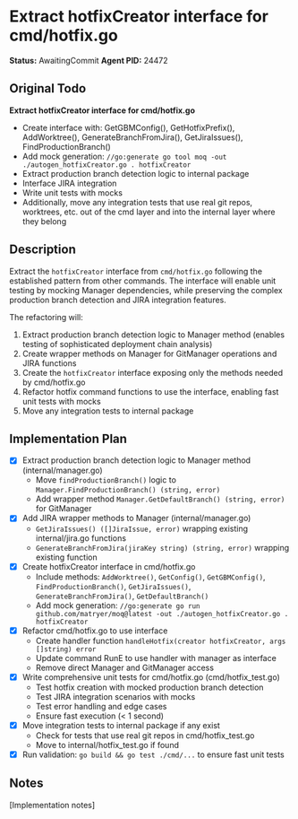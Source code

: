 # Extract hotfixCreator interface for cmd/hotfix.go
**Status:** AwaitingCommit
**Agent PID:** 24472

## Original Todo
**Extract hotfixCreator interface for cmd/hotfix.go**
- Create interface with: GetGBMConfig(), GetHotfixPrefix(), AddWorktree(), GenerateBranchFromJira(), GetJiraIssues(), FindProductionBranch()
- Add mock generation: `//go:generate go tool moq -out ./autogen_hotfixCreator.go . hotfixCreator`
- Extract production branch detection logic to internal package
- Interface JIRA integration
- Write unit tests with mocks
- Additionally, move any integration tests that use real git repos, worktrees, etc. out of the cmd layer and into the internal layer where they belong

## Description
Extract the `hotfixCreator` interface from `cmd/hotfix.go` following the established pattern from other commands. The interface will enable unit testing by mocking Manager dependencies, while preserving the complex production branch detection and JIRA integration features.

The refactoring will:
1. Extract production branch detection logic to Manager method (enables testing of sophisticated deployment chain analysis)
2. Create wrapper methods on Manager for GitManager operations and JIRA functions
3. Create the `hotfixCreator` interface exposing only the methods needed by cmd/hotfix.go
4. Refactor hotfix command functions to use the interface, enabling fast unit tests with mocks
5. Move any integration tests to internal package

## Implementation Plan
- [x] Extract production branch detection logic to Manager method (internal/manager.go)
  - Move `findProductionBranch()` logic to `Manager.FindProductionBranch() (string, error)`
  - Add wrapper method `Manager.GetDefaultBranch() (string, error)` for GitManager
- [x] Add JIRA wrapper methods to Manager (internal/manager.go)
  - `GetJiraIssues() ([]JiraIssue, error)` wrapping existing internal/jira.go functions
  - `GenerateBranchFromJira(jiraKey string) (string, error)` wrapping existing function
- [x] Create hotfixCreator interface in cmd/hotfix.go
  - Include methods: `AddWorktree()`, `GetConfig()`, `GetGBMConfig()`, `FindProductionBranch()`, `GetJiraIssues()`, `GenerateBranchFromJira()`, `GetDefaultBranch()`
  - Add mock generation: `//go:generate go run github.com/matryer/moq@latest -out ./autogen_hotfixCreator.go . hotfixCreator`
- [x] Refactor cmd/hotfix.go to use interface
  - Create handler function `handleHotfix(creator hotfixCreator, args []string) error`
  - Update command RunE to use handler with manager as interface
  - Remove direct Manager and GitManager access
- [x] Write comprehensive unit tests for cmd/hotfix.go (cmd/hotfix_test.go)
  - Test hotfix creation with mocked production branch detection
  - Test JIRA integration scenarios with mocks
  - Test error handling and edge cases
  - Ensure fast execution (< 1 second)
- [x] Move integration tests to internal package if any exist
  - Check for tests that use real git repos in cmd/hotfix_test.go
  - Move to internal/hotfix_test.go if found
- [x] Run validation: `go build && go test ./cmd/...` to ensure fast unit tests

## Notes
[Implementation notes]
